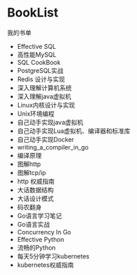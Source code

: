# BookList
我的书单
- Effective SQL
- 高性能MySQL
- SQL CookBook
- PostgreSQL实战
- Redis 设计与实现
- 深入理解计算机系统
- 深入理解java虚拟机
- Linux内核设计与实现
- Unix环境编程
- 自己动手实现java虚拟机
- 自己动手实现Lua虚拟机、编译器和标准库
- 自己动手实现Docker
- writing_a_compiler_in_go
- 编译原理
- 图解http
- 图解tcp/ip
- http 权威指南
- 大话数据结构
- 大话设计模式
- 码农翻身
- Go语言学习笔记
- Go语言实战
- Concurrency In Go
- Effective Python
- 流畅的Python
- 每天5分钟学习kubernetes
- kubernetes权威指南



